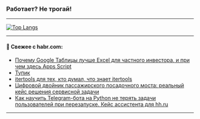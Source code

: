 ### Работает? Не трогай!

---
<!--
#### 🛠️ Technical stack:

![Java](https://img.shields.io/badge/Java-informational?logo=Oracle&style=flat&logoColor=white&color=FF4500)
![Kotlin](https://img.shields.io/badge/Kotlin-informational?logo=Kotlin&style=flat&logoColor=white&color=774D97)
![TS](https://img.shields.io/badge/TypeScript-informational?logo=typeScript&style=flat&logoColor=black&color=017acc)
![Python](https://img.shields.io/badge/Python-informational?logo=Python&style=flat&logoColor=black&color=ffdd54) <br>
![Spring](https://img.shields.io/badge/Spring-informational?logo=Spring&style=flat&logoColor=white&color=6DB33F) 
![SpringBoot](https://img.shields.io/badge/SpringBoot-informational?logo=SpringBoot&style=flat&logoColor=white&color=6DB33F)
![Nest](https://img.shields.io/badge/NestJS-informational?logo=NestJS&style=flat&logoColor=white&color=E0234E) 
![NodeJS](https://img.shields.io/badge/NodeJS-informational?logo=node.js&style=flat&logoColor=white&color=70A760)<br>
![PostgreSQL](https://img.shields.io/badge/PostgreSQL-informational?logo=PostgreSQL&style=flat&logoColor=white&color=DAA520)
![MongoDB](https://img.shields.io/badge/MongoDB-informational?logo=MongoDB&style=flat&logoColor=white&color=870000)
![Apache](https://img.shields.io/badge/Apache-informational?logo=apache&style=flat&logoColor=white&color=f74e28)

___ 
-->

<!--- #### 🛠️ : --->

[![Top Langs](https://github-readme-stats-82jvfl3w3-advtsettinggmailcoms-projects.vercel.app/api/top-langs/?username=zloylis&langs_count=10&hide_title=true&title_color=e6edf3&size_weight=0.5&count_weight=0.5&layout=compact&hide_progress=true&hide_border=true&theme=dracula&hide=css,makefile,cmake)](https://github.com/zloylis)

<!---


####  :octocat:&nbsp;&nbsp; Статистика:

![GitHub stats](https://github-readme-stats-u2qms2cxw-advtsettinggmailcoms-projects.vercel.app/api?username=zloylis&show_icons=true&hide_border=true&theme=dracula&title_color=e6edf3&include_all_commits=true&count_private=true&hide_rank=false&hide_title=true&rank_icon=github)
-->
---

#### 💬 Свежее с habr.com:

<!-- BLOG-POST-LIST:START -->
- [Почему Google Таблицы лучше Excel для частного инвестора, и при чем здесь Apps Script](https://habr.com/ru/articles/957676/?utm_source=habrahabr&utm_medium=rss&utm_campaign=957676)
- [Тупик](https://habr.com/ru/articles/958462/?utm_source=habrahabr&utm_medium=rss&utm_campaign=958462)
- [itertools для тех, кто думал, что знает itertools](https://habr.com/ru/companies/otus/articles/958068/?utm_source=habrahabr&utm_medium=rss&utm_campaign=958068)
- [Цифровой двойник пассажирского посадочного моста: реальный кейс решения сервисной задачи](https://habr.com/ru/articles/958392/?utm_source=habrahabr&utm_medium=rss&utm_campaign=958392)
- [Как научить Telegram-бота на Python не терять задачи пользователей при перезапуске. Кейс ассистента для hh.ru](https://habr.com/ru/articles/958386/?utm_source=habrahabr&utm_medium=rss&utm_campaign=958386)
<!-- BLOG-POST-LIST:END -->

---
